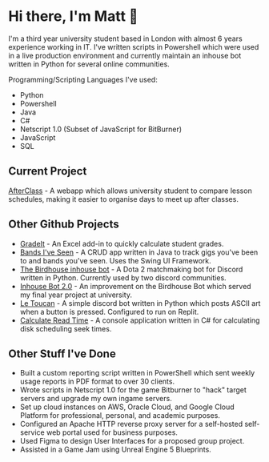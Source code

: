 # Hi there, I'm Matt 👋

I'm a third year university student based in London with almost 6 years experience working in IT. I've written scripts in Powershell which were used in a live production environment and currently maintain an inhouse bot written in Python for several online communities.

Programming/Scripting Languages I've used:
- Python
- Powershell
- Java
- C#
- Netscript 1.0 (Subset of JavaScript for BitBurner)
- JavaScript
- SQL

## Current Project
[AfterClass](https://github.com/Samsquamptch/afterclass) - A webapp which allows university student to compare lesson schedules, making it easier to organise days to meet up after classes.

## Other Github Projects

- [GradeIt](https://github.com/Samsquamptch/GradeIt) - An Excel add-in to quickly calculate student grades.
- [Bands I've Seen](https://github.com/Samsquamptch/BandsIveSeen/) - A CRUD app written in Java to track gigs you've been to and bands you've seen. Uses the Swing UI Framework.
- [The Birdhouse inhouse bot](https://github.com/Teky500/doghouse) - A Dota 2 matchmaking bot for Discord written in Python. Currently used by two discord communities.
- [Inhouse Bot 2.0](https://github.com/Samsquamptch/inhouse-bot-2.0) - An improvement on the Birdhouse Bot which served my final year project at university.
- [Le Toucan](https://github.com/Samsquamptch/LeToucan) - A simple discord bot written in Python which posts ASCII art when a button is pressed. Configured to run on Replit.
- [Calculate Read Time](https://github.com/Samsquamptch/CalculateReadTime) - A console application written in C# for calculating disk scheduling seek times.

## Other Stuff I've Done

- Built a custom reporting script written in PowerShell which sent weekly usage reports in PDF format to over 30 clients.
- Wrote scripts in Netscript 1.0 for the game Bitburner to "hack" target servers and upgrade my own ingame servers.
- Set up cloud instances on AWS, Oracle Cloud, and Google Cloud Platform for professional, personal, and academic purposes.
- Configured an Apache HTTP reverse proxy server for a self-hosted self-service web portal used for business purposes.
- Used Figma to design User Interfaces for a proposed group project.
- Assisted in a Game Jam using Unreal Engine 5 Blueprints.

<!---
Samsquamptch/Samsquamptch is a ✨ special ✨ repository because its `README.md` (this file) appears on your GitHub profile.
You can click the Preview link to take a look at your changes.
--->
